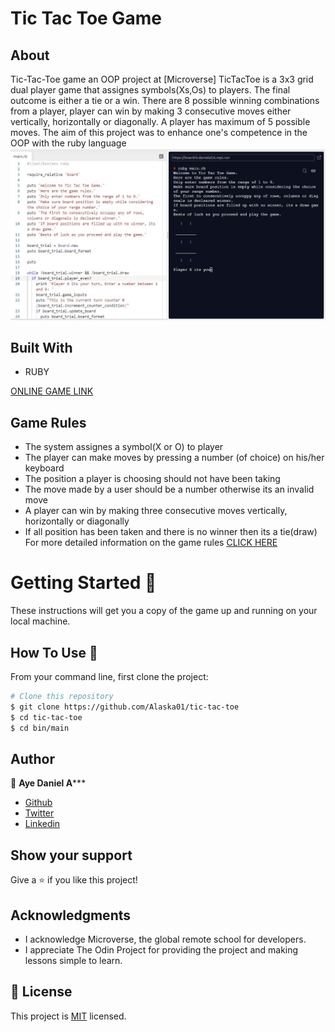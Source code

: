 # Tic Tac Toe Game

## About
Tic-Tac-Toe game an OOP project at [Microverse]
TicTacToe is a 3x3 grid dual player game that assignes symbols(Xs,Os) to players. The final outcome is either a tie or a win. There are 8 possible winning combinations from a player, player can win by making 3 consecutive moves either vertically, horizontally or diagonally. A player has maximum of 5 possible moves. The aim of this project was to enhance one's competence in the OOP with the ruby language
![screenshot](./assets/game-capture.JPG)
 
## Built With

- RUBY

[ONLINE GAME LINK](https://repl.it/join/rbmggbqc-daniela16)


## Game Rules

- The system assignes a symbol(X or O) to player
- The player can make moves by pressing a number (of choice) on his/her keyboard
- The position a player is choosing should not have been taking
- The move made by a user should be a number otherwise its an invalid move
- A player can win by making three consecutive moves vertically, horizontally or diagonally
- If all position has been taken and there is no winner then its a tie(draw) For more detailed information on the game rules [CLICK HERE](https://www.thesprucecrafts.com/tic-tac-toe-game-rules-412170)



# Getting Started 🚀

These instructions will get you a copy of the game up and running on your local machine.

## How To Use 🔧

From your command line, first clone the project:  

```bash
# Clone this repository
$ git clone https://github.com/Alaska01/tic-tac-toe
$ cd tic-tac-toe
$ cd bin/main

```

## Author
👤 **Aye Daniel A*****

- [Github](https://github.com/Alaska01)
- [Twitter](https://twitter.com/AyeAsoo)
- [Linkedin](https://www.linkedin.com/in/daniel-asoo-aye/)

## Show your support

Give a ⭐️ if you like this project!

## Acknowledgments

- I acknowledge Microverse, the global remote school for developers.
- I appreciate The Odin Project for providing the project and making lessons simple to learn.

## 📝 License

This project is [MIT](lic.url) licensed.

